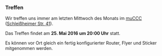 ### Treffen

Wir treffen uns immer am letzten Mittwoch des Monats im [muCCC](http://muc.ccc.de) ([Schleißheimer Str. 41](http://osm.org/go/0JAf0IVLh?node=2012031859)).

Das Treffen findet am **25. Mai 2016 um 20:00 Uhr** statt.

Es können vor Ort gleich ein fertig konfigurierter Router, Flyer und Sticker mitgenommen werden.
